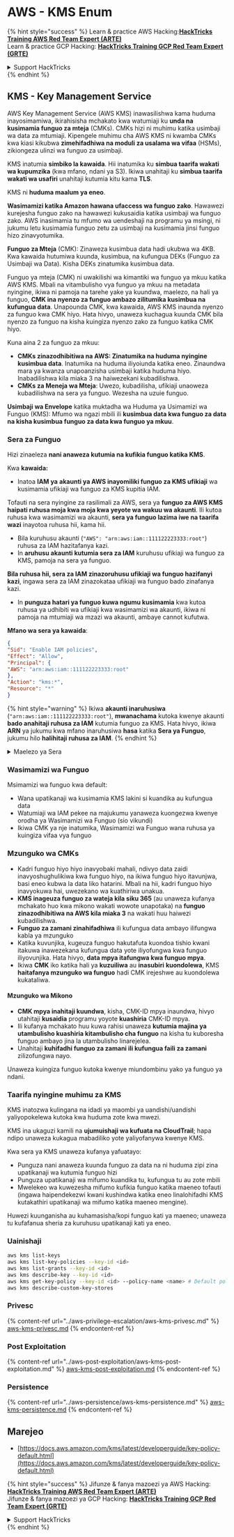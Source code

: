 # AWS - KMS Enum

{% hint style="success" %}
Learn & practice AWS Hacking:<img src="../../../.gitbook/assets/image (1) (1) (1) (1).png" alt="" data-size="line">[**HackTricks Training AWS Red Team Expert (ARTE)**](https://training.hacktricks.xyz/courses/arte)<img src="../../../.gitbook/assets/image (1) (1) (1) (1).png" alt="" data-size="line">\
Learn & practice GCP Hacking: <img src="../../../.gitbook/assets/image (2) (1).png" alt="" data-size="line">[**HackTricks Training GCP Red Team Expert (GRTE)**<img src="../../../.gitbook/assets/image (2) (1).png" alt="" data-size="line">](https://training.hacktricks.xyz/courses/grte)

<details>

<summary>Support HackTricks</summary>

* Check the [**subscription plans**](https://github.com/sponsors/carlospolop)!
* **Join the** 💬 [**Discord group**](https://discord.gg/hRep4RUj7f) or the [**telegram group**](https://t.me/peass) or **follow** us on **Twitter** 🐦 [**@hacktricks\_live**](https://twitter.com/hacktricks_live)**.**
* **Share hacking tricks by submitting PRs to the** [**HackTricks**](https://github.com/carlospolop/hacktricks) and [**HackTricks Cloud**](https://github.com/carlospolop/hacktricks-cloud) github repos.

</details>
{% endhint %}

## KMS - Key Management Service

AWS Key Management Service (AWS KMS) inawasilishwa kama huduma inayosimamiwa, ikirahisisha mchakato kwa watumiaji ku **unda na kusimamia funguo za mteja** (CMKs). CMKs hizi ni muhimu katika usimbaji wa data za mtumiaji. Kipengele muhimu cha AWS KMS ni kwamba CMKs kwa kiasi kikubwa **zimehifadhiwa na moduli za usalama wa vifaa** (HSMs), zikiongeza ulinzi wa funguo za usimbaji.

KMS inatumia **simbiko la kawaida**. Hii inatumika ku **simbua taarifa wakati wa kupumzika** (kwa mfano, ndani ya S3). Ikiwa unahitaji ku **simbua taarifa wakati wa usafiri** unahitaji kutumia kitu kama **TLS**.

KMS ni **huduma maalum ya eneo**.

**Wasimamizi katika Amazon hawana ufaccess wa funguo zako**. Hawawezi kurejesha funguo zako na hawawezi kukusaidia katika usimbaji wa funguo zako. AWS inasimamia tu mfumo wa uendeshaji na programu ya msingi, ni jukumu letu kusimamia funguo zetu za usimbaji na kusimamia jinsi funguo hizo zinavyotumika.

**Funguo za Mteja** (CMK): Zinaweza kusimbua data hadi ukubwa wa 4KB. Kwa kawaida hutumiwa kuunda, kusimbua, na kufungua DEKs (Funguo za Usimbaji wa Data). Kisha DEKs zinatumika kusimbua data.

Funguo ya mteja (CMK) ni uwakilishi wa kimantiki wa funguo ya mkuu katika AWS KMS. Mbali na vitambulisho vya funguo ya mkuu na metadata nyingine, ikiwa ni pamoja na tarehe yake ya kuundwa, maelezo, na hali ya funguo, **CMK ina nyenzo za funguo ambazo zilitumika kusimbua na kufungua data**. Unapounda CMK, kwa kawaida, AWS KMS inaunda nyenzo za funguo kwa CMK hiyo. Hata hivyo, unaweza kuchagua kuunda CMK bila nyenzo za funguo na kisha kuingiza nyenzo zako za funguo katika CMK hiyo.

Kuna aina 2 za funguo za mkuu:

* **CMKs zinazodhibitiwa na AWS: Zinatumika na huduma nyingine kusimbua data**. Inatumika na huduma iliyoiunda katika eneo. Zinaundwa mara ya kwanza unapoanzisha usimbaji katika huduma hiyo. Inabadilishwa kila miaka 3 na haiwezekani kubadilishwa.
* **CMKs za Meneja wa Mteja**: Uwezo, kubadilisha, ufikiaji unaoweza kubadilishwa na sera ya funguo. Wezesha na uzuie funguo.

**Usimbaji wa Envelope** katika muktadha wa Huduma ya Usimamizi wa Funguo (KMS): Mfumo wa ngazi mbili ili **kusimbua data kwa funguo za data na kisha kusimbua funguo za data kwa funguo ya mkuu**.

### Sera za Funguo

Hizi zinaeleza **nani anaweza kutumia na kufikia funguo katika KMS**.

Kwa **kawaida:**

* Inatoa **IAM ya** **akaunti ya AWS inayomiliki funguo za KMS ufikiaji** wa kusimamia ufikiaji wa funguo za KMS kupitia IAM.

Tofauti na sera nyingine za rasilimali za AWS, sera ya **funguo za AWS KMS haipati ruhusa moja kwa moja kwa yeyote wa wakuu wa akaunti**. Ili kutoa ruhusa kwa wasimamizi wa akaunti, **sera ya funguo lazima iwe na taarifa wazi** inayotoa ruhusa hii, kama hii.

* Bila kuruhusu akaunti (`"AWS": "arn:aws:iam::111122223333:root"`) ruhusa za IAM hazitafanya kazi.
* In **aruhusu akaunti kutumia sera za IAM** kuruhusu ufikiaji wa funguo za KMS, pamoja na sera ya funguo.

**Bila ruhusa hii, sera za IAM zinazoruhusu ufikiaji wa funguo hazifanyi kazi**, ingawa sera za IAM zinazokataa ufikiaji wa funguo bado zinafanya kazi.
* In **punguza hatari ya funguo kuwa ngumu kusimamia** kwa kutoa ruhusa ya udhibiti wa ufikiaji kwa wasimamizi wa akaunti, ikiwa ni pamoja na mtumiaji wa mzazi wa akaunti, ambaye cannot kufutwa.

**Mfano wa sera ya kawaida**:
```json
{
"Sid": "Enable IAM policies",
"Effect": "Allow",
"Principal": {
"AWS": "arn:aws:iam::111122223333:root"
},
"Action": "kms:*",
"Resource": "*"
}
```
{% hint style="warning" %}
Ikiwa **akaunti inaruhusiwa** (`"arn:aws:iam::111122223333:root"`), **mwanachama** kutoka kwenye akaunti **bado anahitaji ruhusa za IAM** kutumia funguo za KMS. Hata hivyo, ikiwa **ARN** ya jukumu kwa mfano inaruhusiwa **hasa** katika **Sera ya Funguo**, jukumu hilo **halihitaji ruhusa za IAM**.
{% endhint %}

<details>

<summary>Maelezo ya Sera</summary>

Mali za sera:

* Hati inayotegemea JSON
* Rasilimali --> Rasilimali zilizoathiriwa (zinaweza kuwa "\*")
* Kitendo --> kms:Encrypt, kms:Decrypt, kms:CreateGrant ... (ruhusa)
* Athari --> Ruhusu/Kataa
* Mwanachama --> arn aliyeathiriwa
* Masharti (hiari) --> Masharti ya kutoa ruhusa

Mikopo:

* Ruhusu kuhamasisha ruhusa zako kwa mwanachama mwingine wa AWS ndani ya akaunti yako ya AWS. Unahitaji kuziunda kwa kutumia API za AWS KMS. Inaweza kuonyeshwa kitambulisho cha CMK, mwanachama wa mkopo na kiwango kinachohitajika cha operesheni (Decrypt, Encrypt, GenerateDataKey...)
* Baada ya mkopo kuundwa, GrantToken na GrantID zinatolewa

**Upatikanaji**:

* Kupitia **sera ya funguo** -- Ikiwa hii ipo, hii inachukua **kipaumbele** juu ya sera ya IAM
* Kupitia **sera ya IAM**
* Kupitia **mikopo**

</details>

### Wasimamizi wa Funguo

Msimamizi wa funguo kwa default:

* Wana upatikanaji wa kusimamia KMS lakini si kuandika au kufungua data
* Watumiaji wa IAM pekee na majukumu yanaweza kuongezwa kwenye orodha ya Wasimamizi wa Funguo (sio vikundi)
* Ikiwa CMK ya nje inatumika, Wasimamizi wa Funguo wana ruhusa ya kuingiza vifaa vya funguo

### Mzunguko wa CMKs

* Kadri funguo hiyo hiyo inavyobaki mahali, ndivyo data zaidi inavyoshughulikiwa kwa funguo hiyo, na ikiwa funguo hiyo itavunjwa, basi eneo kubwa la data liko hatarini. Mbali na hii, kadri funguo hiyo inavyokuwa hai, uwezekano wa kuathiriwa unakua.
* **KMS inageuza funguo za wateja kila siku 365** (au unaweza kufanya mchakato huo kwa mikono wakati wowote unapotaka) na **funguo zinazodhibitiwa na AWS kila miaka 3** na wakati huu haiwezi kubadilishwa.
* **Funguo za zamani zinahifadhiwa** ili kufungua data ambayo ilifungwa kabla ya mzunguko
* Katika kuvunjika, kugeuza funguo hakutafuta kuondoa tishio kwani itakuwa inawezekana kufungua data yote iliyofungwa kwa funguo iliyovunjika. Hata hivyo, **data mpya itafungwa kwa funguo mpya**.
* Ikiwa **CMK** iko katika hali ya **kuzuiliwa** au **inasubiri** **kuondolewa**, KMS **haitafanya mzunguko wa funguo** hadi CMK irejeshwe au kuondolewa kukataliwa.

#### Mzunguko wa Mikono

* **CMK mpya inahitaji kuundwa**, kisha, CMK-ID mpya inaundwa, hivyo utahitaji **kusaidia** programu yoyote **kuashiria** CMK-ID mpya.
* Ili kufanya mchakato huu kuwa rahisi unaweza **kutumia majina ya utambulisho kuashiria kitambulisho cha funguo** na kisha tu kuboresha funguo ambayo jina la utambulisho linarejelea.
* Unahitaji **kuhifadhi funguo za zamani ili kufungua faili za zamani** zilizofungwa nayo.

Unaweza kuingiza funguo kutoka kwenye miundombinu yako ya funguo ya ndani.

### Taarifa nyingine muhimu za KMS

KMS inatozwa kulingana na idadi ya maombi ya uandishi/uandishi yaliyopokelewa kutoka kwa huduma zote kwa mwezi.

KMS ina ukaguzi kamili na **ujumuishaji wa kufuata na CloudTrail**; hapa ndipo unaweza kukagua mabadiliko yote yaliyofanywa kwenye KMS.

Kwa sera ya KMS unaweza kufanya yafuatayo:

* Punguza nani anaweza kuunda funguo za data na ni huduma zipi zina upatikanaji wa kutumia funguo hizi
* Punguza upatikanaji wa mifumo kuandika tu, kufungua tu au zote mbili
* Mwelekeo wa kuwezesha mifumo kufikia funguo katika maeneo tofauti (ingawa haipendekezwi kwani kushindwa katika eneo linalohifadhi KMS kutakathiri upatikanaji wa mifumo katika maeneo mengine).

Huwezi kuunganisha au kuhamasisha/kopi funguo kati ya maeneo; unaweza tu kufafanua sheria za kuruhusu upatikanaji kati ya eneo.

### Uainishaji
```bash
aws kms list-keys
aws kms list-key-policies --key-id <id>
aws kms list-grants --key-id <id>
aws kms describe-key --key-id <id>
aws kms get-key-policy --key-id <id> --policy-name <name> # Default policy name is "default"
aws kms describe-custom-key-stores
```
### Privesc

{% content-ref url="../aws-privilege-escalation/aws-kms-privesc.md" %}
[aws-kms-privesc.md](../aws-privilege-escalation/aws-kms-privesc.md)
{% endcontent-ref %}

### Post Exploitation

{% content-ref url="../aws-post-exploitation/aws-kms-post-exploitation.md" %}
[aws-kms-post-exploitation.md](../aws-post-exploitation/aws-kms-post-exploitation.md)
{% endcontent-ref %}

### Persistence

{% content-ref url="../aws-persistence/aws-kms-persistence.md" %}
[aws-kms-persistence.md](../aws-persistence/aws-kms-persistence.md)
{% endcontent-ref %}

## Marejeo

* [https://docs.aws.amazon.com/kms/latest/developerguide/key-policy-default.html](https://docs.aws.amazon.com/kms/latest/developerguide/key-policy-default.html)

{% hint style="success" %}
Jifunze & fanya mazoezi ya AWS Hacking:<img src="../../../.gitbook/assets/image (1) (1) (1) (1).png" alt="" data-size="line">[**HackTricks Training AWS Red Team Expert (ARTE)**](https://training.hacktricks.xyz/courses/arte)<img src="../../../.gitbook/assets/image (1) (1) (1) (1).png" alt="" data-size="line">\
Jifunze & fanya mazoezi ya GCP Hacking: <img src="../../../.gitbook/assets/image (2) (1).png" alt="" data-size="line">[**HackTricks Training GCP Red Team Expert (GRTE)**<img src="../../../.gitbook/assets/image (2) (1).png" alt="" data-size="line">](https://training.hacktricks.xyz/courses/grte)

<details>

<summary>Support HackTricks</summary>

* Angalia [**mpango wa usajili**](https://github.com/sponsors/carlospolop)!
* **Jiunge na** 💬 [**kikundi cha Discord**](https://discord.gg/hRep4RUj7f) au [**kikundi cha telegram**](https://t.me/peass) au **fuata** sisi kwenye **Twitter** 🐦 [**@hacktricks\_live**](https://twitter.com/hacktricks_live)**.**
* **Shiriki mbinu za hacking kwa kuwasilisha PRs kwa** [**HackTricks**](https://github.com/carlospolop/hacktricks) na [**HackTricks Cloud**](https://github.com/carlospolop/hacktricks-cloud) repos za github.

</details>
{% endhint %}

